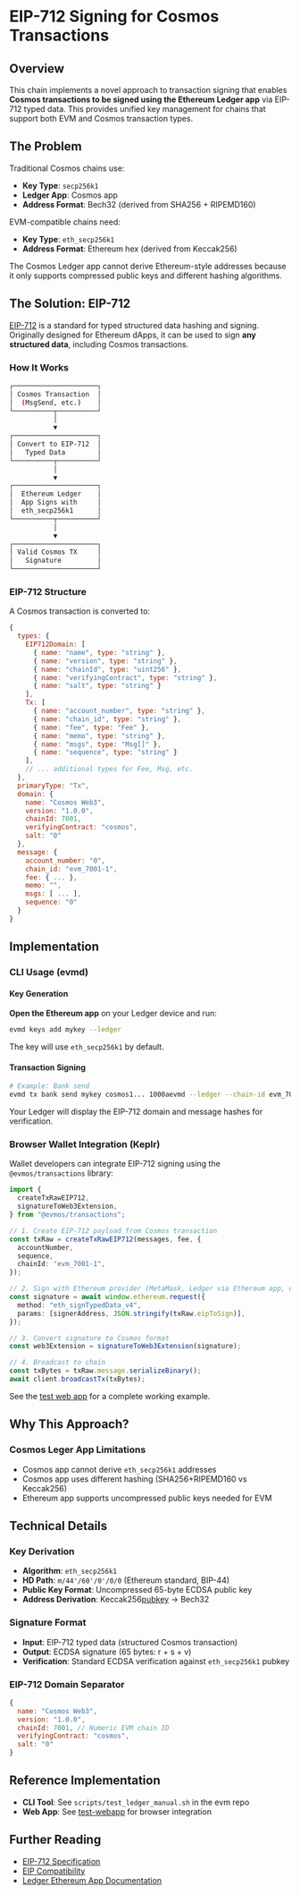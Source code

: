 # EIP-712 Signing for Cosmos Transactions

## Overview

This chain implements a novel approach to transaction signing that enables **Cosmos transactions to be signed using the Ethereum Ledger app** via EIP-712 typed data. This provides unified key management for chains that support both EVM and Cosmos transaction types.

## The Problem

Traditional Cosmos chains use:

- **Key Type**: `secp256k1`
- **Ledger App**: Cosmos app
- **Address Format**: Bech32 (derived from SHA256 + RIPEMD160)

EVM-compatible chains need:

- **Key Type**: `eth_secp256k1`
- **Address Format**: Ethereum hex (derived from Keccak256)

The Cosmos Ledger app cannot derive Ethereum-style addresses because it only supports compressed public keys and different hashing algorithms.

## The Solution: EIP-712

[EIP-712](https://eips.ethereum.org/EIPS/eip-712) is a standard for typed structured data hashing and signing. Originally designed for Ethereum dApps, it can be used to sign **any structured data**, including Cosmos transactions.

### How It Works

```sh
┌─────────────────────┐
│ Cosmos Transaction  │
│  (MsgSend, etc.)    │
└──────────┬──────────┘
           │
           ▼
┌─────────────────────┐
│ Convert to EIP-712  │
│   Typed Data        │
└──────────┬──────────┘
           │
           ▼
┌─────────────────────┐
│  Ethereum Ledger    │
│  App Signs with     │
│  eth_secp256k1      │
└──────────┬──────────┘
           │
           ▼
┌─────────────────────┐
│ Valid Cosmos TX     │
│   Signature         │
└─────────────────────┘
```

### EIP-712 Structure

A Cosmos transaction is converted to:

```javascript
{
  types: {
    EIP712Domain: [
      { name: "name", type: "string" },
      { name: "version", type: "string" },
      { name: "chainId", type: "uint256" },
      { name: "verifyingContract", type: "string" },
      { name: "salt", type: "string" }
    ],
    Tx: [
      { name: "account_number", type: "string" },
      { name: "chain_id", type: "string" },
      { name: "fee", type: "Fee" },
      { name: "memo", type: "string" },
      { name: "msgs", type: "Msg[]" },
      { name: "sequence", type: "string" }
    ],
    // ... additional types for Fee, Msg, etc.
  },
  primaryType: "Tx",
  domain: {
    name: "Cosmos Web3",
    version: "1.0.0",
    chainId: 7001,
    verifyingContract: "cosmos",
    salt: "0"
  },
  message: {
    account_number: "0",
    chain_id: "evm_7001-1",
    fee: { ... },
    memo: "",
    msgs: [ ... ],
    sequence: "0"
  }
}
```

## Implementation

### CLI Usage (evmd)

#### Key Generation

**Open the Ethereum app** on your Ledger device and run:

```bash
evmd keys add mykey --ledger
```

The key will use `eth_secp256k1` by default.

#### Transaction Signing

```bash
# Example: Bank send
evmd tx bank send mykey cosmos1... 1000aevmd --ledger --chain-id evm_7001-1
```

Your Ledger will display the EIP-712 domain and message hashes for verification.

### Browser Wallet Integration (Keplr)

Wallet developers can integrate EIP-712 signing using the `@evmos/transactions` library:

```typescript
import {
  createTxRawEIP712,
  signatureToWeb3Extension,
} from "@evmos/transactions";

// 1. Create EIP-712 payload from Cosmos transaction
const txRaw = createTxRawEIP712(messages, fee, {
  accountNumber,
  sequence,
  chainId: "evm_7001-1",
});

// 2. Sign with Ethereum provider (MetaMask, Ledger via Ethereum app, etc.)
const signature = await window.ethereum.request({
  method: "eth_signTypedData_v4",
  params: [signerAddress, JSON.stringify(txRaw.eipToSign)],
});

// 3. Convert signature to Cosmos format
const web3Extension = signatureToWeb3Extension(signature);

// 4. Broadcast to chain
const txBytes = txRaw.message.serializeBinary();
await client.broadcastTx(txBytes);
```

See the [test web app](./test-webapp) for a complete working example.

## Why This Approach?

### Cosmos Leger App Limitations

- Cosmos app cannot derive `eth_secp256k1` addresses
- Cosmos app uses different hashing (SHA256+RIPEMD160 vs Keccak256)
- Ethereum app supports uncompressed public keys needed for EVM

## Technical Details

### Key Derivation

- **Algorithm**: `eth_secp256k1`
- **HD Path**: `m/44'/60'/0'/0/0` (Ethereum standard, BIP-44)
- **Public Key Format**: Uncompressed 65-byte ECDSA public key
- **Address Derivation**: Keccak256[pubkey](12:) → Bech32

### Signature Format

- **Input**: EIP-712 typed data (structured Cosmos transaction)
- **Output**: ECDSA signature (65 bytes: r + s + v)
- **Verification**: Standard ECDSA verification against `eth_secp256k1` pubkey

### EIP-712 Domain Separator

```javascript
{
  name: "Cosmos Web3",
  version: "1.0.0",
  chainId: 7001, // Numeric EVM chain ID
  verifyingContract: "cosmos",
  salt: "0"
}
```

## Reference Implementation

- **CLI Tool**: See `scripts/test_ledger_manual.sh` in the evm repo
- **Web App**: See [test-webapp](./test-webapp) for browser integration

## Further Reading

- [EIP-712 Specification](https://eips.ethereum.org/EIPS/eip-712)
- [EIP Compatibility](./eip-compatibility)
- [Ledger Ethereum App Documentation](https://github.com/LedgerHQ/app-ethereum)
